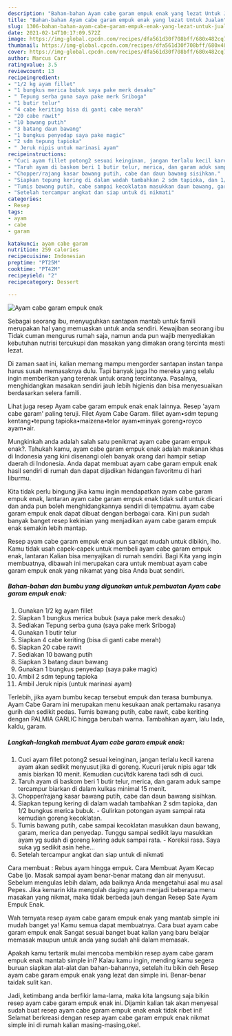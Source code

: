 ```yaml
---
description: "Bahan-bahan Ayam cabe garam empuk enak yang lezat Untuk Jualan"
title: "Bahan-bahan Ayam cabe garam empuk enak yang lezat Untuk Jualan"
slug: 1306-bahan-bahan-ayam-cabe-garam-empuk-enak-yang-lezat-untuk-jualan
date: 2021-02-14T10:17:09.572Z
image: https://img-global.cpcdn.com/recipes/dfa561d30f708bff/680x482cq70/ayam-cabe-garam-empuk-enak-foto-resep-utama.jpg
thumbnail: https://img-global.cpcdn.com/recipes/dfa561d30f708bff/680x482cq70/ayam-cabe-garam-empuk-enak-foto-resep-utama.jpg
cover: https://img-global.cpcdn.com/recipes/dfa561d30f708bff/680x482cq70/ayam-cabe-garam-empuk-enak-foto-resep-utama.jpg
author: Marcus Carr
ratingvalue: 3.5
reviewcount: 13
recipeingredient:
- "1/2 kg ayam fillet"
- "1 bungkus merica bubuk saya pake merk desaku"
- " Tepung serba guna saya pake merk Sriboga"
- "1 butir telur"
- "4 cabe keriting bisa di ganti cabe merah"
- "20 cabe rawit"
- "10 bawang putih"
- "3 batang daun bawang"
- "1 bungkus penyedap saya pake magic"
- "2 sdm tepung tapioka"
- " Jeruk nipis untuk marinasi ayam"
recipeinstructions:
- "Cuci ayam fillet potong2 sesuai keinginan, jangan terlalu kecil karena ayam akan sedikit menyusut jika di goreng. Kucuri jeruk nipis agar tdk amis biarkan 10 menit. Kemudian cuci/tdk karena tadi sdh di cuci."
- "Taruh ayam di baskom beri 1 butir telur, merica, dan garam aduk sampe tercampur biarkan di dalam kulkas minimal 15 menit."
- "Chopper/rajang kasar bawang putih, cabe dan daun bawang sisihkan."
- "Siapkan tepung kering di dalam wadah tambahkan 2 sdm tapioka, dan 1/2 bungkus merica bubuk. Gulirkan potongan ayam sampai rata kemudian goreng kecoklatan."
- "Tumis bawang putih, cabe sampai kecoklatan masukkan daun bawang, garam, merica dan penyedap. Tunggu sampai sedikit layu masukkan ayam yg sudah di goreng kering aduk sampai rata.  Koreksi rasa. Saya suka yg sedikit asin hehe..."
- "Setelah tercampur angkat dan siap untuk di nikmati"
categories:
- Resep
tags:
- ayam
- cabe
- garam

katakunci: ayam cabe garam 
nutrition: 259 calories
recipecuisine: Indonesian
preptime: "PT25M"
cooktime: "PT42M"
recipeyield: "2"
recipecategory: Dessert

---
```



![Ayam cabe garam empuk enak](https://img-global.cpcdn.com/recipes/dfa561d30f708bff/680x482cq70/ayam-cabe-garam-empuk-enak-foto-resep-utama.jpg)

Sebagai seorang ibu, menyuguhkan santapan mantab untuk famili merupakan hal yang memuaskan untuk anda sendiri. Kewajiban seorang ibu Tidak cuman mengurus rumah saja, namun anda pun wajib menyediakan kebutuhan nutrisi tercukupi dan masakan yang dimakan orang tercinta mesti lezat.

Di zaman  saat ini, kalian memang mampu mengorder santapan instan tanpa harus susah memasaknya dulu. Tapi banyak juga lho mereka yang selalu ingin memberikan yang terenak untuk orang tercintanya. Pasalnya, menghidangkan masakan sendiri jauh lebih higienis dan bisa menyesuaikan berdasarkan selera famili. 

Lihat juga resep Ayam cabe garam empuk enak enak lainnya. Resep &#39;ayam cabe garam&#39; paling teruji. Filet Ayam Cabe Garam. fillet ayam•sdm tepung kentang•tepung tapioka•maizena•telor ayam•minyak goreng•royco ayam•air.

Mungkinkah anda adalah salah satu penikmat ayam cabe garam empuk enak?. Tahukah kamu, ayam cabe garam empuk enak adalah makanan khas di Indonesia yang kini disenangi oleh banyak orang dari hampir setiap daerah di Indonesia. Anda dapat membuat ayam cabe garam empuk enak hasil sendiri di rumah dan dapat dijadikan hidangan favoritmu di hari liburmu.

Kita tidak perlu bingung jika kamu ingin mendapatkan ayam cabe garam empuk enak, lantaran ayam cabe garam empuk enak tidak sulit untuk dicari dan anda pun boleh menghidangkannya sendiri di tempatmu. ayam cabe garam empuk enak dapat dibuat dengan berbagai cara. Kini pun sudah banyak banget resep kekinian yang menjadikan ayam cabe garam empuk enak semakin lebih mantap.

Resep ayam cabe garam empuk enak pun sangat mudah untuk dibikin, lho. Kamu tidak usah capek-capek untuk membeli ayam cabe garam empuk enak, lantaran Kalian bisa menyajikan di rumah sendiri. Bagi Kita yang ingin membuatnya, dibawah ini merupakan cara untuk membuat ayam cabe garam empuk enak yang nikamat yang bisa Anda buat sendiri.

<!--inarticleads1-->

##### Bahan-bahan dan bumbu yang digunakan untuk pembuatan Ayam cabe garam empuk enak:

1. Gunakan 1/2 kg ayam fillet
1. Siapkan 1 bungkus merica bubuk (saya pake merk desaku)
1. Sediakan  Tepung serba guna (saya pake merk Sriboga)
1. Gunakan 1 butir telur
1. Siapkan 4 cabe keriting (bisa di ganti cabe merah)
1. Siapkan 20 cabe rawit
1. Sediakan 10 bawang putih
1. Siapkan 3 batang daun bawang
1. Gunakan 1 bungkus penyedap (saya pake magic)
1. Ambil 2 sdm tepung tapioka
1. Ambil  Jeruk nipis (untuk marinasi ayam)


Terlebih, jika ayam bumbu kecap tersebut empuk dan terasa bumbunya. Ayam Cabe Garam ini merupakan menu kesukaan anak pertamaku rasanya gurih dan sedikit pedas. Tumis bawang putih, cabe rawit, cabe keriting dengan PALMIA GARLIC hingga berubah warna. Tambahkan ayam, lalu lada, kaldu, garam. 

<!--inarticleads2-->

##### Langkah-langkah membuat Ayam cabe garam empuk enak:

1. Cuci ayam fillet potong2 sesuai keinginan, jangan terlalu kecil karena ayam akan sedikit menyusut jika di goreng. Kucuri jeruk nipis agar tdk amis biarkan 10 menit. Kemudian cuci/tdk karena tadi sdh di cuci.
1. Taruh ayam di baskom beri 1 butir telur, merica, dan garam aduk sampe tercampur biarkan di dalam kulkas minimal 15 menit.
1. Chopper/rajang kasar bawang putih, cabe dan daun bawang sisihkan.
1. Siapkan tepung kering di dalam wadah tambahkan 2 sdm tapioka, dan 1/2 bungkus merica bubuk. - Gulirkan potongan ayam sampai rata kemudian goreng kecoklatan.
1. Tumis bawang putih, cabe sampai kecoklatan masukkan daun bawang, garam, merica dan penyedap. Tunggu sampai sedikit layu masukkan ayam yg sudah di goreng kering aduk sampai rata.  - Koreksi rasa. Saya suka yg sedikit asin hehe...
1. Setelah tercampur angkat dan siap untuk di nikmati


Cara membuat : Rebus ayam hingga empuk. Cara Membuat Ayam Kecap Cabe Ijo. Masak sampai ayam benar-benar matang dan air menyusut. Sebelum mengulas lebih dalam, ada baiknya Anda mengetahui asal mu asal Pepes. Jika kemarin kita mengolah daging ayam menjadi beberapa menu masakan yang nikmat, maka tidak berbeda jauh dengan Resep Sate Ayam Empuk Enak. 

Wah ternyata resep ayam cabe garam empuk enak yang mantab simple ini mudah banget ya! Kamu semua dapat membuatnya. Cara buat ayam cabe garam empuk enak Sangat sesuai banget buat kalian yang baru belajar memasak maupun untuk anda yang sudah ahli dalam memasak.

Apakah kamu tertarik mulai mencoba membikin resep ayam cabe garam empuk enak mantab simple ini? Kalau kamu ingin, mending kamu segera buruan siapkan alat-alat dan bahan-bahannya, setelah itu bikin deh Resep ayam cabe garam empuk enak yang lezat dan simple ini. Benar-benar taidak sulit kan. 

Jadi, ketimbang anda berfikir lama-lama, maka kita langsung saja bikin resep ayam cabe garam empuk enak ini. Dijamin kalian tak akan menyesal sudah buat resep ayam cabe garam empuk enak enak tidak ribet ini! Selamat berkreasi dengan resep ayam cabe garam empuk enak nikmat simple ini di rumah kalian masing-masing,oke!.

